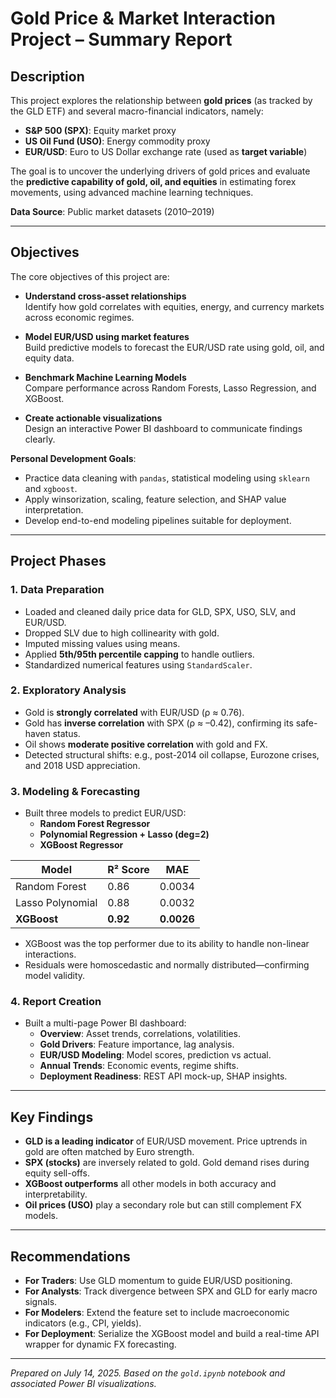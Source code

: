 # Gold Price & Market Interaction Project – Summary Report

## Description

This project explores the relationship between **gold prices** (as tracked by the GLD ETF) and several macro-financial indicators, namely:

- **S&P 500 (SPX)**: Equity market proxy  
- **US Oil Fund (USO)**: Energy commodity proxy  
- **EUR/USD**: Euro to US Dollar exchange rate (used as **target variable**)  

The goal is to uncover the underlying drivers of gold prices and evaluate the **predictive capability of gold, oil, and equities** in estimating forex movements, using advanced machine learning techniques.

**Data Source**: Public market datasets (2010–2019)

---

## Objectives

The core objectives of this project are:

- **Understand cross-asset relationships**  
  Identify how gold correlates with equities, energy, and currency markets across economic regimes.

- **Model EUR/USD using market features**  
  Build predictive models to forecast the EUR/USD rate using gold, oil, and equity data.

- **Benchmark Machine Learning Models**  
  Compare performance across Random Forests, Lasso Regression, and XGBoost.

- **Create actionable visualizations**  
  Design an interactive Power BI dashboard to communicate findings clearly.

**Personal Development Goals**:
- Practice data cleaning with `pandas`, statistical modeling using `sklearn` and `xgboost`.  
- Apply winsorization, scaling, feature selection, and SHAP value interpretation.  
- Develop end-to-end modeling pipelines suitable for deployment.

---

## Project Phases

### 1. Data Preparation
- Loaded and cleaned daily price data for GLD, SPX, USO, SLV, and EUR/USD.
- Dropped SLV due to high collinearity with gold.
- Imputed missing values using means.
- Applied **5th/95th percentile capping** to handle outliers.
- Standardized numerical features using `StandardScaler`.

### 2. Exploratory Analysis
- Gold is **strongly correlated** with EUR/USD (ρ ≈ 0.76).
- Gold has **inverse correlation** with SPX (ρ ≈ –0.42), confirming its safe-haven status.
- Oil shows **moderate positive correlation** with gold and FX.
- Detected structural shifts: e.g., post-2014 oil collapse, Eurozone crises, and 2018 USD appreciation.

### 3. Modeling & Forecasting
- Built three models to predict EUR/USD:
  - **Random Forest Regressor**
  - **Polynomial Regression + Lasso (deg=2)**
  - **XGBoost Regressor**

| Model | R² Score | MAE |
|-------|----------|-----|
| Random Forest | 0.86 | 0.0034 |
| Lasso Polynomial | 0.88 | 0.0032 |
| **XGBoost** | **0.92** | **0.0026** |

- XGBoost was the top performer due to its ability to handle non-linear interactions.
- Residuals were homoscedastic and normally distributed—confirming model validity.

### 4. Report Creation
- Built a multi-page Power BI dashboard:
  - **Overview**: Asset trends, correlations, volatilities.
  - **Gold Drivers**: Feature importance, lag analysis.
  - **EUR/USD Modeling**: Model scores, prediction vs actual.
  - **Annual Trends**: Economic events, regime shifts.
  - **Deployment Readiness**: REST API mock-up, SHAP insights.

---

## Key Findings

- **GLD is a leading indicator** of EUR/USD movement. Price uptrends in gold are often matched by Euro strength.
- **SPX (stocks)** are inversely related to gold. Gold demand rises during equity sell-offs.
- **XGBoost outperforms** all other models in both accuracy and interpretability.
- **Oil prices (USO)** play a secondary role but can still complement FX models.

---

## Recommendations

- **For Traders**: Use GLD momentum to guide EUR/USD positioning.
- **For Analysts**: Track divergence between SPX and GLD for early macro signals.
- **For Modelers**: Extend the feature set to include macroeconomic indicators (e.g., CPI, yields).
- **For Deployment**: Serialize the XGBoost model and build a real-time API wrapper for dynamic FX forecasting.

---

*Prepared on July 14, 2025. Based on the `gold.ipynb` notebook and associated Power BI visualizations.*
